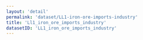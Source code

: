 ```yaml
---
layout: 'detail'
permalink: 'dataset/LL1-iron-ore-imports-industry'
title: 'Ll1_iron_ore_imports_industry'
datasetID: 'LL1_iron_ore_imports_industry'
---
```

